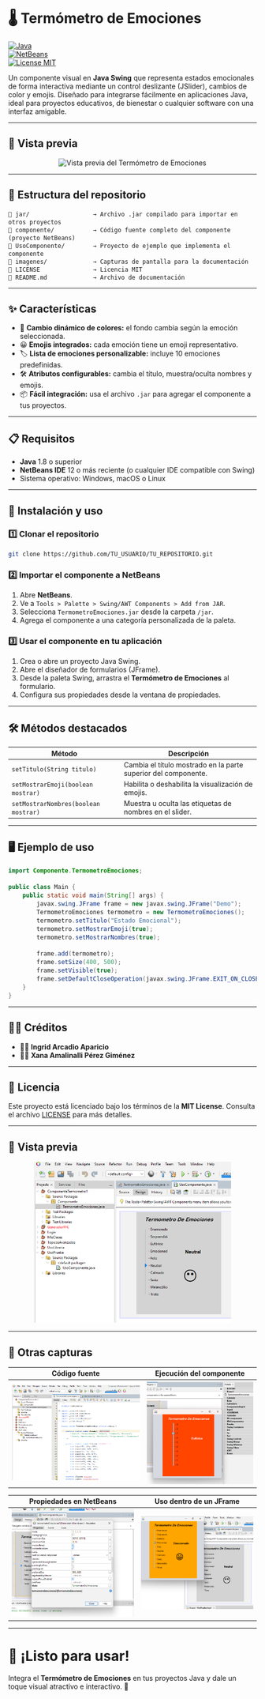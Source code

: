 # 🌡️ Termómetro de Emociones

[![Java](https://img.shields.io/badge/Java-ED8B00?style=for-the-badge&logo=java&logoColor=white)](https://www.oracle.com/java/)  
[![NetBeans](https://img.shields.io/badge/NetBeans-1B6AC6?style=for-the-badge&logo=apache-netbeans-ide&logoColor=white)](https://netbeans.apache.org/)  
[![License MIT](https://img.shields.io/badge/license-MIT-green?style=for-the-badge)](LICENSE)  

Un componente visual en **Java Swing** que representa estados emocionales de forma interactiva mediante un control deslizante (JSlider), cambios de color y emojis. Diseñado para integrarse fácilmente en aplicaciones Java, ideal para proyectos educativos, de bienestar o cualquier software con una interfaz amigable.  

---

## 📸 Vista previa

<p align="center">
  <img src="imagenes/preview.png" alt="Vista previa del Termómetro de Emociones" width="400">
</p>

---

## 📂 Estructura del repositorio

```
📁 jar/                  → Archivo .jar compilado para importar en otros proyectos
📁 componente/           → Código fuente completo del componente (proyecto NetBeans)
📁 UsoComponente/        → Proyecto de ejemplo que implementa el componente
📁 imagenes/             → Capturas de pantalla para la documentación
📄 LICENSE               → Licencia MIT
📄 README.md             → Archivo de documentación
```

---

## ✨ Características

- 🎨 **Cambio dinámico de colores:** el fondo cambia según la emoción seleccionada.
- 😀 **Emojis integrados:** cada emoción tiene un emoji representativo.
- 🏷️ **Lista de emociones personalizable:** incluye 10 emociones predefinidas.
- 🛠️ **Atributos configurables:** cambia el título, muestra/oculta nombres y emojis.
- 📦 **Fácil integración:** usa el archivo `.jar` para agregar el componente a tus proyectos.

---

## 📋 Requisitos

- **Java** 1.8 o superior  
- **NetBeans IDE** 12 o más reciente (o cualquier IDE compatible con Swing)  
- Sistema operativo: Windows, macOS o Linux  

---

## 🚀 Instalación y uso

### 1️⃣ Clonar el repositorio
```bash
git clone https://github.com/TU_USUARIO/TU_REPOSITORIO.git
```

### 2️⃣ Importar el componente a NetBeans

1. Abre **NetBeans**.  
2. Ve a `Tools > Palette > Swing/AWT Components > Add from JAR`.  
3. Selecciona `TermometroEmociones.jar` desde la carpeta `/jar`.  
4. Agrega el componente a una categoría personalizada de la paleta.  

### 3️⃣ Usar el componente en tu aplicación

1. Crea o abre un proyecto Java Swing.  
2. Abre el diseñador de formularios (JFrame).  
3. Desde la paleta Swing, arrastra el **Termómetro de Emociones** al formulario.  
4. Configura sus propiedades desde la ventana de propiedades.  

---

## 🛠️ Métodos destacados

| Método                              | Descripción                                                      |
|-------------------------------------|------------------------------------------------------------------|
| `setTitulo(String titulo)`          | Cambia el título mostrado en la parte superior del componente.  |
| `setMostrarEmoji(boolean mostrar)`  | Habilita o deshabilita la visualización de emojis.              |
| `setMostrarNombres(boolean mostrar)`| Muestra u oculta las etiquetas de nombres en el slider.         |

---

## 🖥️ Ejemplo de uso

```java
import Componente.TermometroEmociones;

public class Main {
    public static void main(String[] args) {
        javax.swing.JFrame frame = new javax.swing.JFrame("Demo");
        TermometroEmociones termometro = new TermometroEmociones();
        termometro.setTitulo("Estado Emocional");
        termometro.setMostrarEmoji(true);
        termometro.setMostrarNombres(true);

        frame.add(termometro);
        frame.setSize(400, 500);
        frame.setVisible(true);
        frame.setDefaultCloseOperation(javax.swing.JFrame.EXIT_ON_CLOSE);
    }
}
```

---

## 👩‍💻 Créditos

- 👩‍🎨 **Ingrid Arcadio Aparicio**  
- 👩‍🎨 **Xana Amalinalli Pérez Giménez**

---

## 📜 Licencia

Este proyecto está licenciado bajo los términos de la **MIT License**. Consulta el archivo [LICENSE](LICENSE) para más detalles.  

---
## 📸 Vista previa

<p align="center">
  <img src="imagenes/componenteVisual.png" alt="Vista previa del Termómetro de Emociones" width="400">
</p>

---
## 📸 Otras capturas

| Código fuente                              | Ejecución del componente                      |
|---------------------------------------------|------------------------------------------------|
| ![Código](imagenes/codigo.png)              | ![Ejecución](imagenes/ejecucion.png)           |

| Propiedades en NetBeans                     | Uso dentro de un JFrame                        |
|----------------------------------------------|-------------------------------------------------|
| ![Propiedades](imagenes/propiedades.png)     | ![Uso](imagenes/uso.png)     
---

# 🚀 ¡Listo para usar!
Integra el **Termómetro de Emociones** en tus proyectos Java y dale un toque visual atractivo e interactivo. 🌈
